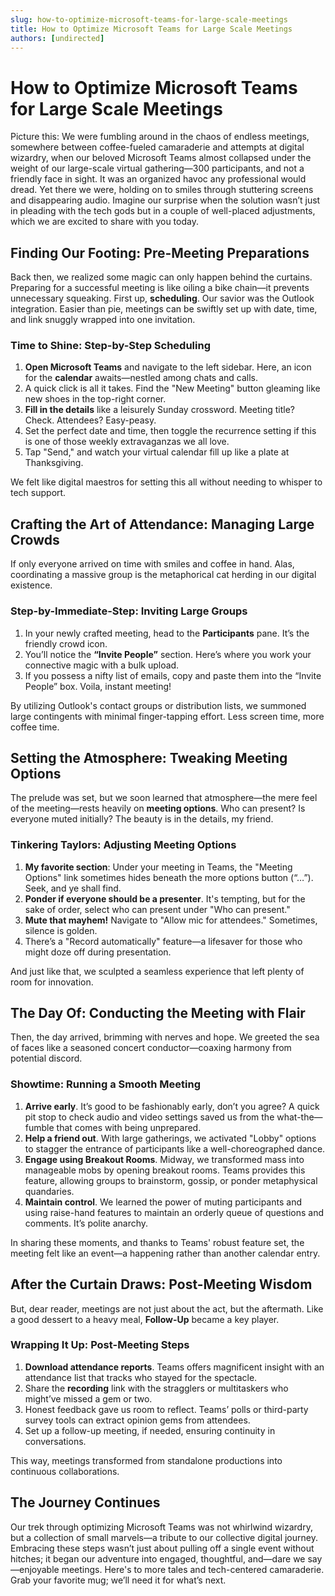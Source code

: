 ```yaml
---
slug: how-to-optimize-microsoft-teams-for-large-scale-meetings
title: How to Optimize Microsoft Teams for Large Scale Meetings
authors: [undirected]
---
```



# How to Optimize Microsoft Teams for Large Scale Meetings

Picture this: We were fumbling around in the chaos of endless meetings, somewhere between coffee-fueled camaraderie and attempts at digital wizardry, when our beloved Microsoft Teams almost collapsed under the weight of our large-scale virtual gathering—300 participants, and not a friendly face in sight. It was an organized havoc any professional would dread. Yet there we were, holding on to smiles through stuttering screens and disappearing audio. Imagine our surprise when the solution wasn’t just in pleading with the tech gods but in a couple of well-placed adjustments, which we are excited to share with you today.

## Finding Our Footing: Pre-Meeting Preparations

Back then, we realized some magic can only happen behind the curtains. Preparing for a successful meeting is like oiling a bike chain—it prevents unnecessary squeaking. First up, **scheduling**. Our savior was the Outlook integration. Easier than pie, meetings can be swiftly set up with date, time, and link snuggly wrapped into one invitation.

### Time to Shine: Step-by-Step Scheduling

1. **Open Microsoft Teams** and navigate to the left sidebar. Here, an icon for the **calendar** awaits—nestled among chats and calls.
2. A quick click is all it takes. Find the "New Meeting" button gleaming like new shoes in the top-right corner.
3. **Fill in the details** like a leisurely Sunday crossword. Meeting title? Check. Attendees? Easy-peasy.
4. Set the perfect date and time, then toggle the recurrence setting if this is one of those weekly extravaganzas we all love.
5. Tap "Send," and watch your virtual calendar fill up like a plate at Thanksgiving.

We felt like digital maestros for setting this all without needing to whisper to tech support.

## Crafting the Art of Attendance: Managing Large Crowds

If only everyone arrived on time with smiles and coffee in hand. Alas, coordinating a massive group is the metaphorical cat herding in our digital existence.

### Step-by-Immediate-Step: Inviting Large Groups

1. In your newly crafted meeting, head to the **Participants** pane. It’s the friendly crowd icon.
2. You’ll notice the **“Invite People”** section. Here’s where you work your connective magic with a bulk upload.
3. If you possess a nifty list of emails, copy and paste them into the “Invite People” box. Voila, instant meeting!

By utilizing Outlook's contact groups or distribution lists, we summoned large contingents with minimal finger-tapping effort. Less screen time, more coffee time.

## Setting the Atmosphere: Tweaking Meeting Options

The prelude was set, but we soon learned that atmosphere—the mere feel of the meeting—rests heavily on **meeting options**. Who can present? Is everyone muted initially? The beauty is in the details, my friend.

### Tinkering Taylors: Adjusting Meeting Options

1. **My favorite section**: Under your meeting in Teams, the "Meeting Options" link sometimes hides beneath the more options button (“…”). Seek, and ye shall find.
2. **Ponder if everyone should be a presenter**. It's tempting, but for the sake of order, select who can present under "Who can present."
3. **Mute that mayhem!** Navigate to "Allow mic for attendees." Sometimes, silence is golden.
4. There’s a "Record automatically" feature—a lifesaver for those who might doze off during presentation.

And just like that, we sculpted a seamless experience that left plenty of room for innovation.

## The Day Of: Conducting the Meeting with Flair

Then, the day arrived, brimming with nerves and hope. We greeted the sea of faces like a seasoned concert conductor—coaxing harmony from potential discord.

### Showtime: Running a Smooth Meeting

1. **Arrive early**. It’s good to be fashionably early, don’t you agree? A quick pit stop to check audio and video settings saved us from the what-the—fumble that comes with being unprepared.
2. **Help a friend out**. With large gatherings, we activated "Lobby" options to stagger the entrance of participants like a well-choreographed dance.
3. **Engage using Breakout Rooms**. Midway, we transformed mass into manageable mobs by opening breakout rooms. Teams provides this feature, allowing groups to brainstorm, gossip, or ponder metaphysical quandaries.
4. **Maintain control**. We learned the power of muting participants and using raise-hand features to maintain an orderly queue of questions and comments. It’s polite anarchy.

In sharing these moments, and thanks to Teams' robust feature set, the meeting felt like an event—a happening rather than another calendar entry.

## After the Curtain Draws: Post-Meeting Wisdom

But, dear reader, meetings are not just about the act, but the aftermath. Like a good dessert to a heavy meal, **Follow-Up** became a key player.

### Wrapping It Up: Post-Meeting Steps

1. **Download attendance reports**. Teams offers magnificent insight with an attendance list that tracks who stayed for the spectacle.
2. Share the **recording** link with the stragglers or multitaskers who might’ve missed a gem or two.
3. Honest feedback gave us room to reflect. Teams’ polls or third-party survey tools can extract opinion gems from attendees.
4. Set up a follow-up meeting, if needed, ensuring continuity in conversations.

This way, meetings transformed from standalone productions into continuous collaborations.

## The Journey Continues

Our trek through optimizing Microsoft Teams was not whirlwind wizardry, but a collection of small marvels—a tribute to our collective digital journey. Embracing these steps wasn’t just about pulling off a single event without hitches; it began our adventure into engaged, thoughtful, and—dare we say—enjoyable meetings. Here's to more tales and tech-centered camaraderie. Grab your favorite mug; we’ll need it for what’s next.